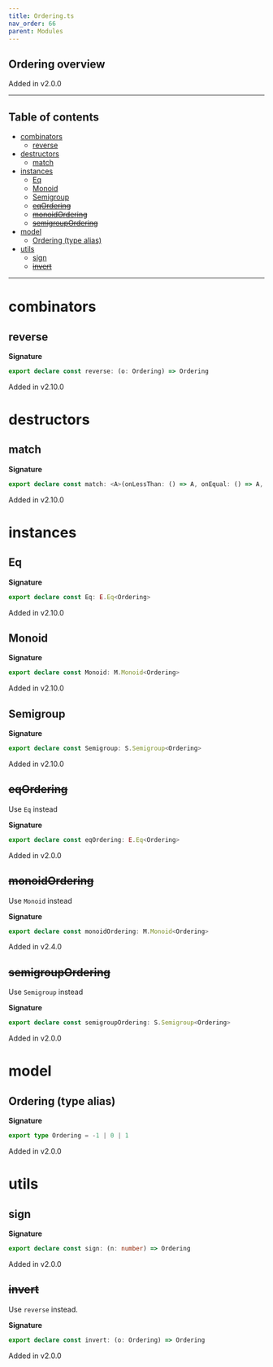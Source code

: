 ```yaml
---
title: Ordering.ts
nav_order: 66
parent: Modules
---
```


## Ordering overview

Added in v2.0.0

---

<h2 class="text-delta">Table of contents</h2>

- [combinators](#combinators)
  - [reverse](#reverse)
- [destructors](#destructors)
  - [match](#match)
- [instances](#instances)
  - [Eq](#eq)
  - [Monoid](#monoid)
  - [Semigroup](#semigroup)
  - [~~eqOrdering~~](#eqordering)
  - [~~monoidOrdering~~](#monoidordering)
  - [~~semigroupOrdering~~](#semigroupordering)
- [model](#model)
  - [Ordering (type alias)](#ordering-type-alias)
- [utils](#utils)
  - [sign](#sign)
  - [~~invert~~](#invert)

---

# combinators

## reverse

**Signature**

```ts
export declare const reverse: (o: Ordering) => Ordering
```

Added in v2.10.0

# destructors

## match

**Signature**

```ts
export declare const match: <A>(onLessThan: () => A, onEqual: () => A, onGreaterThan: () => A) => (o: Ordering) => A
```

Added in v2.10.0

# instances

## Eq

**Signature**

```ts
export declare const Eq: E.Eq<Ordering>
```

Added in v2.10.0

## Monoid

**Signature**

```ts
export declare const Monoid: M.Monoid<Ordering>
```

Added in v2.10.0

## Semigroup

**Signature**

```ts
export declare const Semigroup: S.Semigroup<Ordering>
```

Added in v2.10.0

## ~~eqOrdering~~

Use `Eq` instead

**Signature**

```ts
export declare const eqOrdering: E.Eq<Ordering>
```

Added in v2.0.0

## ~~monoidOrdering~~

Use `Monoid` instead

**Signature**

```ts
export declare const monoidOrdering: M.Monoid<Ordering>
```

Added in v2.4.0

## ~~semigroupOrdering~~

Use `Semigroup` instead

**Signature**

```ts
export declare const semigroupOrdering: S.Semigroup<Ordering>
```

Added in v2.0.0

# model

## Ordering (type alias)

**Signature**

```ts
export type Ordering = -1 | 0 | 1
```

Added in v2.0.0

# utils

## sign

**Signature**

```ts
export declare const sign: (n: number) => Ordering
```

Added in v2.0.0

## ~~invert~~

Use `reverse` instead.

**Signature**

```ts
export declare const invert: (o: Ordering) => Ordering
```

Added in v2.0.0
